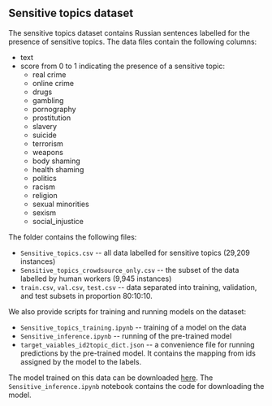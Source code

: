## Sensitive topics dataset

The sensitive topics dataset contains Russian sentences labelled for the presence of sensitive topics. The data files contain the following columns:
- text
- score from 0 to 1 indicating the presence of a sensitive topic:
  - real crime
  - online crime
  - drugs
  - gambling
  - pornography
  - prostitution
  - slavery
  - suicide
  - terrorism
  - weapons
  - body shaming
  - health shaming
  - politics
  - racism
  - religion
  - sexual minorities
  - sexism
  - social_injustice

The folder contains the following files:
- ``Sensitive_topics.csv`` -- all data labelled for sensitive topics (29,209 instances)
- ``Sensitive_topics_crowdsource_only.csv`` -- the subset of the data labelled by human workers (9,945 instances)
- ``train.csv``, ``val.csv``, ``test.csv`` -- data separated into training, validation, and test subsets in proportion 80:10:10. 

We also provide scripts for training and running models on the dataset:
- ``Sensitive_topics_training.ipynb`` -- training of a model on the data
- ``Sensitive_inference.ipynb`` -- running of the pre-trained model
- ``target_vaiables_id2topic_dict.json`` -- a convenience file for running predictions by the pre-trained model. It contains the mapping from ids assigned by the model to the labels.

The model trained on this data can be downloaded [here](https://drive.google.com/file/d/1u_g7CSJPYUHuRc6CaoLn1tKhJ6t8kQxF/view?usp=sharing). The ``Sensitive_inference.ipynb`` notebook contains the code for downloading the model.
